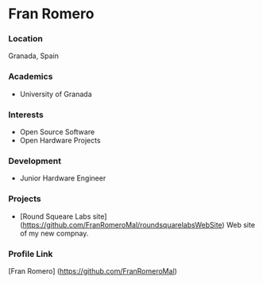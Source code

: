 # Fran Romero

### Location

Granada, Spain

### Academics

- University of Granada

### Interests

- Open Source Software
- Open Hardware Projects

### Development

- Junior Hardware Engineer

### Projects

- [Round Squeare Labs site] (https://github.com/FranRomeroMal/roundsquarelabsWebSite) Web site of my new compnay.

### Profile Link

[Fran Romero] (https://github.com/FranRomeroMal)
